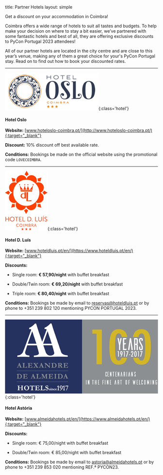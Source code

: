 title: Partner Hotels
layout: simple

Get a discount on your accommodation in Coimbra!

Coimbra offers a wide range of hotels to suit all tastes and budgets. To help make your decision on where to stay a bit easier, we’ve partnered with some fantastic hotels and best of all, they are offering exclusive discounts to PyCon Portugal 2023 attendees!

All of our partner hotels are located in the city centre and are close to this year’s venue, making any of them a great choice for your's PyCon Portugal stay. Read on to find out how to book your discounted rates.

<hr/>

![Hotel Oslo](/static/images/hotels/ho.png){:class='hotel'}


#### Hotel Oslo


**Website:** [www.hoteloslo-coimbra.pt/](http://www.hoteloslo-coimbra.pt/){:target="_blank"}


**Discount:** 10% discount off best available rate.


**Conditions:** Bookings be made on the official website using the promotional code ```LOVECOIMBRA```. 

<hr/>


![Hotel D. Luís](/static/images/hotels/hdl.png){:class='hotel'}


#### Hotel D. Luís


**Website:** [www.hoteldluis.pt/en/](https://www.hoteldluis.pt/en/){:target="_blank"}


**Discounts:**

- Single room: **€ 57,90/night** with buffet breakfast

- Double/Twin room: **€ 69,20/night** with buffet breakfast

- Triple room: **€ 80,40/night** with buffet breakfast 

**Conditions:** Bookings be made by email to [reservas@hoteldluis.pt](mailto:reservas@hoteldluis.pt) or by phone to +351 239 802 120 mentioning PYCON PORTUGAL 2023.

<hr/>


![Hotel Astória](/static/images/hotels/astoria.png){:class='hotel'}


#### Hotel Astória

**Website:** [www.almeidahotels.pt/en/](https://www.almeidahotels.pt/en/){:target="_blank"}

**Discounts:**

- Single room: € 75,00/night with buffet breakfast

- Double/Twin room: € 85,00/night with buffet breakfast


**Conditions:** Bookings be made by email to [astoria@almeidahotels.pt](mailto:astoria@almeidahotels.pt) or by phone to +351 239 853 020 mentioning REF.ª PYCON23.